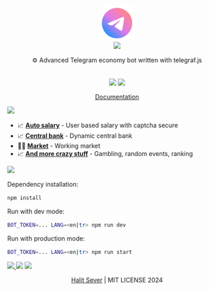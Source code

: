 <p align="center" class="logo-section">
<img src="https://github.com/halitsever/advanced-telegram-economy/blob/main/src/assets/bot-logo.png?raw=true" height="80" width="80"/>
</br>
<img src="https://halitsever-api.vercel.app/api/repo-title?title=Advanced%20Telegram%20Economy">

<p align="center">
⚙️ Advanced Telegram economy bot written with telegraf.js<br>
<br/>
<br/>
<img src="https://img.shields.io/github/sponsors/halitsever"/> 
<img src="https://img.shields.io/github/license/halitsever/advanced-telegram-bot"/> 
</p>
<p align="center">
<a align="center" href="#">Documentation</a>
  </p>
</p>

<a align="center">
<img src="https://halitsever-api.vercel.app/api/details"/>
</a>

- 📈 [**Auto salary**](#) - User based salary with captcha secure
- 📈 [**Central bank**](#) - Dynamic central bank
- 🧑‍💻 [**Market**](#) - Working market
- 📈 [**And more crazy stuff**](#) - Gambling, random events, ranking

<a align="center" >
<img src="https://halitsever-api.vercel.app/api/installation"/>
</a>

Dependency installation:

```bash
npm install
```

Run with dev mode:

```bash
BOT_TOKEN=... LANG=<en|tr> npm run dev
```

Run with production mode:

```bash
BOT_TOKEN=... LANG=<en|tr> npm run start
```

<a align="center" href="https://github.com/halitsever/repo_name/issues">
<img src="https://halitsever-api.vercel.app/api/issue"/>
</a>

<a align="center">
<img src="https://halitsever-api.vercel.app/api/sponsor"/>
</a>

<a align="center">
<img src="https://halitsever-api.vercel.app/api/license"/>
</a>

<p align="center">
  <a href="https://halit.org">Halit Sever</a> | MIT LICENSE 2024
</p>

